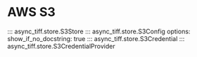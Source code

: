 # AWS S3

::: async_tiff.store.S3Store
::: async_tiff.store.S3Config
    options:
        show_if_no_docstring: true
::: async_tiff.store.S3Credential
::: async_tiff.store.S3CredentialProvider
